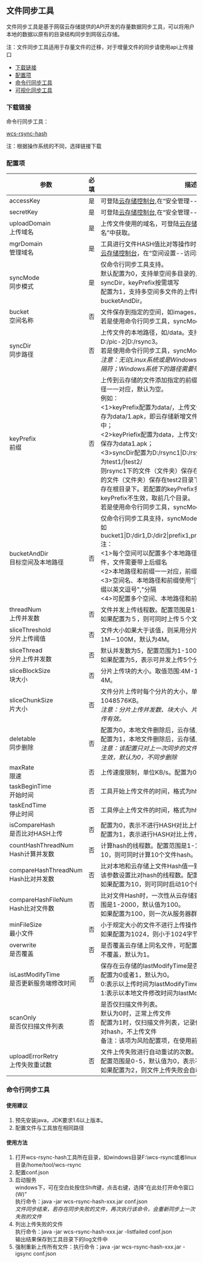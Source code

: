 ## 文件同步工具
文件同步工具是基于网宿云存储提供的API开发的存量数据同步工具，可以将用户本地的数据以原有的目录结构同步到网宿云存储。

注：文件同步工具适用于存量文件的迁移，对于增量文件的同步请使用api上传接口

 - [下载链接](#下载链接)
 - [配置项](#配置项)
 - [命令行同步工具](#命令行同步工具)
 - [可视化同步工具](#可视化同步工具)

### **下载链接**
命令行同步工具：

[wcs-rsync-hash](https://wcsd.chinanetcenter.com/tool/wcs-rsync-hash.zip)



注：根据操作系统的不同，选择链接下载

### **配置项**
|参数|必填|描述|
|--|--|--|
|accessKey|是|可登陆[云存储控制台](https://wcs.chinanetcenter.com/login),在“安全管理--密钥管理”中获取。|
|secretKey|是|可登陆[云存储控制台](https://wcs.chinanetcenter.com/login),在“安全管理--密钥管理”中获取。|
|uploadDomain<br>上传域名|是|上传文件使用的域名，可登陆[云存储控制台](https://wcs.chinanetcenter.com/login)，在“空间设置--访问域名”中获取。|
|mgrDomain<br>管理域名|是|工具进行文件HASH值比对等操作时需要使用该管理域名，可登陆[云存储控制台](https://wcs.chinanetcenter.com/login)，在“空间设置--访问域名”中获取。|
|syncMode<br>同步模式|是|仅命令行同步工具支持。<br>默认配置为0，支持单空间多目录的上传模式，需要填写bucket和syncDir，keyPrefix按需填写<br>配置为1，支持多空间多文件的上传模式，需要填写bucketAndDir。|
|bucket<br>空间名称|否|文件保存到指定的空间，如images，不支持配置多个。<br>若是使用命令行同步工具，syncMode配置为0时必填。|
|syncDir<br>同步路径|否|上传文件的本地路径，如/data。支持配置多个路径，以"\|"间隔，如D:/pic-2\|D:/rsync3。<br>若是使用命令行同步工具，syncMode配置为0时必填。<br>*注意：无论Linux系统或是Windows系统，配置本地路径请使用/分隔符；Windows系统下的路径需要带盘符（如C:/data）*|
|keyPrefix<br>前缀|否|上传到云存储的文件添加指定的前缀，可配置多个，与syncDir的路径一一对应，默认为空。<br>例如：<br><1>keyPrefix配置为data/，上传文件1.apk，则该文件在云存储保存为data/1.apk，即云存储新增文件夹data，1.apk保存在该文件夹中；<br><2>keyPriefix配置为data，上传文件为1.apk，则该文件在云存储保存为data1.apk；<br><3>syncDir配置为D:/rsync1\|D:/rsync2\|D:/rsync3 keyPrefix配置为test1/\|test2/<br>则rsync1下的文件（文件夹）保存在云存储test1目录下，rsync2的文件（文件夹）保存在test2目录下，rsync3的文件（文件夹）保存在根目录下。若配置的keyPrefix多于syncDir，则多余的keyPrefix不生效，取前几个目录。<br>若是使用命令行同步工具，syncMode配置为0时填写。|
|bucketAndDir<br>目标空间及本地路径|否|仅命令行同步工具支持，syncMode配置为1时必填<br>如bucket1\|D:/dir1,D:/dir2\|prefix1,prefix2/;bucket2\|D:/dir3,D:/dir4<br>注：<br><1>每个空间可以配置多个本地路径，本地路径支持文件夹和文件，文件需要带上后缀名<br><2>本地路径和前缀一一对应，前缀的用法同参数keyPrefix<br><3>空间名、本地路径和前缀使用"\|"分隔，多个本地路径或多个前缀以英文逗号","分隔<br><4>可配置多个空间、本地路径和前缀的组合，以";"分隔。|
|threadNum<br>上传并发数|否|文件并发上传线程数。配置范围是1-100，默认值为1。<br>如果配置为５，则可同时上传５个文件。|
|sliceThreshold<br>分片上传阈值|否|文件大小如果大于该值，则采用分片上传。单位兆（M），配置范围1M－100M，默认为4M。|
|sliceThread<br>分片上传并发数|否|默认并发数为5，配置范围为1-100<br>如果配置为5，表示可并发上传5个分片|
|sliceBlockSize<br>块大小|否|分片上传块的大小。取值范围:4M-1024M，且为4的倍数。默认4M。|
|sliceChunkSize<br>片大小|否|文件分片上传时每个分片的大小，单位KB，配置范围是1024-1048576KB。<br>*注意：分片上传并发数、块大小、片大小这三个配置项只对分片上传有效。*|
|deletable<br>同步删除|否|配置为0，本地文件删除后，云存储上的文件不删除<br>配置为1，本地文件删除后，云存储上的文件也将删除<br>*注意：该配置只对上一次同步的文件生效，对其他历史同步文件不生效，默认为0，不同步删除*|
|maxRate<br>限速|否|上传速度限制，单位KB/s。配置为0则表示不限速。|
|taskBeginTime<br>开始时间|否|工具开始上传文件的时间，格式为hh:mm:ss，如12:00:00。|
|taskEndTime<br>停止时间|否|工具停止上传文件的时间，格式为hh:mm:ss，如15:00:00。|
|isCompareHash<br>是否比对HASH上传|否|配置为0，表示不进行HASH对比上传，<br>配置为1，表示进行HASH对比上传，默认值为1。|
|countHashThreadNum<br>Hash计算并发数|否|计算hash的线程数。配置范围是1-100，默认值为1。如果配置为10，则可同时计算10个文件hash。|
|compareHashThreadNum<br>Hash比对并发数|否|比对本地和云存储上文件Hash值一致性，判断是否需要重新上传。<br>该参数设置比对hash的线程数。配置范围是1-100，默认值为1。<br>如果配置为10，则可同时启动10个线程比对hash。|
|compareHashFileNum<br>Hash比对文件数|否|比对文件Hash时，一次性从云存储查询到的文件hash数量。配置范围是1-2000，默认值为100。<br>如果配置为100，则一次从服务器群查询100个文件的hash。|
|minFileSize<br>最小文件|否|小于规定大小的文件不进行上传操作。默认值为0(不限制)。<br>如果配置为1024，则小于1024字节的文件不进行上传操作。|
|overwrite<br>是否覆盖|否|是否覆盖云存储上同名文件，可配置为1或者0。1表示覆盖，0表示不覆盖，默认为1。|
|isLastModifyTime<br>是否更新服务端修改时间|否|保存在云存储的lastModifyTime是否以本地文件更新时间为准，可配置为0或者1，默认为0。<br>0:表示以上传时间为lastModifyTime。<br>1:表示以本地文件修改时间为lastModifyTime。|
|scanOnly<br>是否仅扫描文件列表|否|是否仅扫描文件列表。<br>默认为0时，正常上传文件<br>配置为1时，仅扫描文件列表，记录修改时间，不计算hash，不比对hash，不上传文件<br>备注：该项为风险配置项，在使用前请与云存储工作人员确认|
|uploadErrorRetry<br>上传失败重试数|否|文件上传失败进行自动重试的次数。<br>配置范围是0-5，默认值为0，表示不重试。<br>如果配置为2，则文件上传失败会自动重试2次。|

### **命令行同步工具**
#### **使用建议**

1. 预先安装java，JDK要求1.6以上版本。
2. 配置文件与工具放在相同路径

#### **使用方法**

1. 打开wcs-rsync-hash工具所在目录，如windows目录F:\wcs-rsync或者linux目录/home/tool/wcs-rsync
2. 配置conf.json
3. 启动服务
<br>windows下，可在空白处按住Shift键，点击右键，选择“在此处打开命令窗口(W)”
<br>执行命令：java -jar wcs-rsync-hash-xxx.jar conf.json
<br>*文件同步结束，若存在同步失败的文件，再次执行该命令，会重新同步上一次失败的文件*
4. 列出上传失败的文件
<br>执行命令：java -jar wcs-rsync-hash-xxx.jar -listfailed conf.json
<br>输出结果保存到工具目录下的log文件中
5. 强制重新上传所有文件：执行命令：java -jar wcs-rsync-hash-xxx.jar -igsync conf.json


